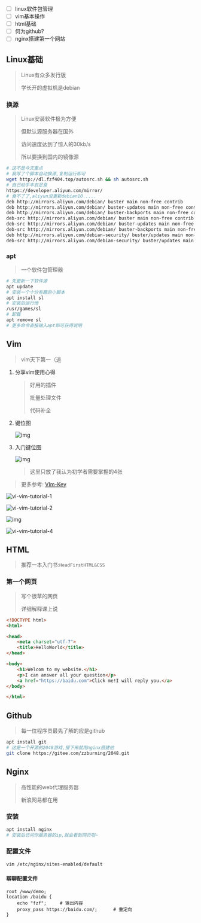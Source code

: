 <!-- 
title: 01-第一节课
sort: 
--> 

- [ ] linux软件包管理
- [ ] vim基本操作
- [ ] html基础
- [ ] 何为github?
- [ ] nginx搭建第一个网站

## Linux基础

> Linux有众多发行版
>
> 学长开的虚拟机是debian

### 换源

> Linux安装软件极为方便
>
> 但默认源服务器在国外
>
> 访问速度达到了惊人的30kb/s
>
> 所以要换到国内的镜像源

```bash
# 这不是今天重点
# 我写了个脚本自动换源,复制运行即可
wget http://dl.fzf404.top/autosrc.sh && sh autosrc.sh
# 自己动手丰衣足食
https://developer.aliyun.com/mirror/
# 食不了了,aliyun没更新debian10.....
deb http://mirrors.aliyun.com/debian/ buster main non-free contrib
deb http://mirrors.aliyun.com/debian/ buster-updates main non-free contrib
deb http://mirrors.aliyun.com/debian/ buster-backports main non-free contrib
deb-src http://mirrors.aliyun.com/debian/ buster main non-free contrib
deb-src http://mirrors.aliyun.com/debian/ buster-updates main non-free contrib
deb-src http://mirrors.aliyun.com/debian/ buster-backports main non-free contrib
deb http://mirrors.aliyun.com/debian-security/ buster/updates main non-free contrib
deb-src http://mirrors.aliyun.com/debian-security/ buster/updates main non-free contrib
```

### apt

> 一个软件包管理器

```bash
# 先更新一下软件源
apt update
# 安装一个十分有趣的小脚本
apt install sl
# 安装后运行他
/usr/games/sl
# 卸载
apt remove sl
# 更多命令直接输入apt即可获得说明
```

## Vim

> vim天下第一（逃

1. 分享vim使用心得

   > 好用的插件
   >
   > 批量处理文件
   >
   > 代码补全

2. 键位图

   ![img](https://www.runoob.com/wp-content/uploads/2015/10/vi-vim-cheat-sheet-sch1.gif)

3. 入门键位图

   ![img](https://www.runoob.com/wp-content/uploads/2015/10/vi-vim-cheat-sheet-sch1.gif)
   
   > 这里只放了我认为初学者需要掌握的4张
>
   > 更多参考: [VIm-Key](https://www.runoob.com/w3cnote/all-vim-cheatsheat.html)

   ![vi-vim-tutorial-1](http://www.runoob.com/wp-content/uploads/2015/10/vi-vim-tutorial-1.gif)

   ![vi-vim-tutorial-2](http://www.runoob.com/wp-content/uploads/2015/10/vi-vim-tutorial-2.gif)

   ![img](https://www.runoob.com/wp-content/uploads/2015/10/vi-vim-tutorial-3.gif)
   
   ![vi-vim-tutorial-4](https://www.runoob.com/wp-content/uploads/2015/10/vi-vim-tutorial-4.gif)

## HTML

> 推荐一本入门书:`HeadFirstHTML&CSS`

### 第一个网页

> 写个很草的网页
>
> 详细解释课上说

```html
<!DOCTYPE html>
<html>

<head>
	<meta charset="utf-7">
	<title>HelloWorld</title>
</head>

<body>
	<h1>Welcom to my website.</h1>
	<p>I can answer all your question</p>
	<a href="https://baidu.com">Click me!I will reply you.</a>
</body>

</html>
```

## Github

> 每一位程序员最先了解的应是github

```bash
apt install git
# 这是一个开源的2048游戏,接下来就用nginx搭建他
git clone https://gitee.com/zzburning/2048.git
```

## Nginx

> 高性能的web代理服务器
>
> 新浪网易都在用

### 安装

```bash
apt install nginx
# 安装后访问你服务器的ip,就会看到网页啦~
```

### 配置文件

```bash
vim /etc/nginx/sites-enabled/default
```

#### 聊聊配置文件

```nginx
root /www/demo;
location /baidu {
	echo "fzf";		# 输出内容
    proxy_pass https://baidu.com/;		# 重定向
}
```

